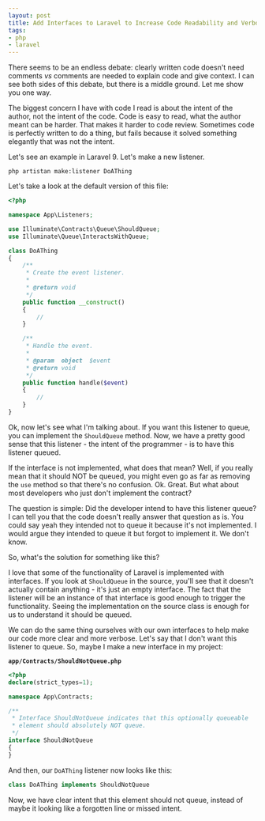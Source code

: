 ```yaml
---
layout: post
title: Add Interfaces to Laravel to Increase Code Readability and Verbosity
tags:
- php
- laravel
---
```

There seems to be an endless debate: clearly written code doesn't need comments _vs_ comments are needed to explain code and give context.  I can see both sides of this debate, but there is a middle ground. Let me show you one way.

The biggest concern I have with code I read is about the intent of the author, not the intent of the code.  Code is easy to read, what the author meant can be harder. That makes it harder to code review. Sometimes code is perfectly written to do a thing, but fails because it solved something elegantly that was not the intent.

Let's see an example in Laravel 9.  Let's make a new listener.

`php artistan make:listener DoAThing`

Let's take a look at the default version of this file:

```php
<?php

namespace App\Listeners;

use Illuminate\Contracts\Queue\ShouldQueue;
use Illuminate\Queue\InteractsWithQueue;

class DoAThing
{
    /**
     * Create the event listener.
     *
     * @return void
     */
    public function __construct()
    {
        //
    }

    /**
     * Handle the event.
     *
     * @param  object  $event
     * @return void
     */
    public function handle($event)
    {
        //
    }
}
```

Ok, now let's see what I'm talking about.  If you want this listener to queue, you can implement the `ShouldQueue` method. Now, we have a pretty good sense that this listener - the intent of the programmer - is to have this listener queued.

If the interface is not implemented, what does that mean?  Well, if you really mean that it should NOT be queued, you might even go as far as removing the `use` method so that there's no confusion.  Ok.  Great.  But what about most developers who just don't implement the contract?

The question is simple: Did the developer intend to have this listener queue?  I can tell you that the code doesn't really answer that question as is. You could say yeah they intended not to queue it because it's not implemented. I would argue they intended to queue it but forgot to implement it.  We don't know.

So, what's the solution for something like this?

I love that some of the functionality of Laravel is implemented with interfaces. If you look at `ShouldQueue` in the source, you'll see that it doesn't actually contain anything - it's just an empty interface. The fact that the listener will be an instance of that interface is good enough to trigger the functionality.  Seeing the implementation on the source class is enough for us to understand it should be queued.

We can do the same thing ourselves with our own interfaces to help make our code more clear and more verbose.  Let's say that I don't want this listener to queue.  So, maybe I make a new interface in my project:

**`app/Contracts/ShouldNotQueue.php`**
```php
<?php
declare(strict_types=1);

namespace App\Contracts;

/**
 * Interface ShouldNotQueue indicates that this optionally queueable 
 * element should absolutely NOT queue.
 */
interface ShouldNotQueue
{
}
```

And then, our `DoAThing` listener now looks like this:

```php
class DoAThing implements ShouldNotQueue
```

Now, we have clear intent that this element should not queue, instead of maybe it looking like a forgotten line or missed intent.